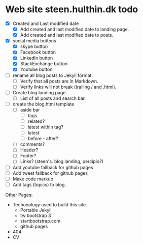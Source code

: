 # Web site steen.hulthin.dk todo

- [X] Created and Last modified date
    - [X] Add created and last modified date to landing page.
    - [X] Add created and last modified date to posts.
- [X] social media buttons
    - [X] skype button
    - [X] Facebook button
    - [X] LinkedIn button
    - [X] StackExchange button
    - [X] Youtube button
- [ ] rename all blog posts to Jekyll format.
    - [ ] Verify that all posts are in Markdown.
    - [ ] Verify links will not break (trailing / and .html).
- [ ] Create blog landing page.
    - [ ] List of all posts and search bar.
- [ ] create the blog.html template
    - [ ] aside bar
        - [ ] tags
        - [ ] related?
        - [ ] latest within tag?
        - [ ] latest
        - [ ] before - after?
    - [ ] comments?
    - [ ] Header?
    - [ ] Footer?
    - [ ] Links? (steen's. blog landing, percipio?)
- [ ] Add youtube fallback for github pages
- [ ] Add tweet fallback for github pages
- [ ] Make code markup
- [ ] Add tags (topics) to blog.

Other Pages:

* Techonology used to build this site.
	* Portable Jekyll
	* tw bootstrap 3
	* startbootstrap.com
	* github pages
* 404
* CV

